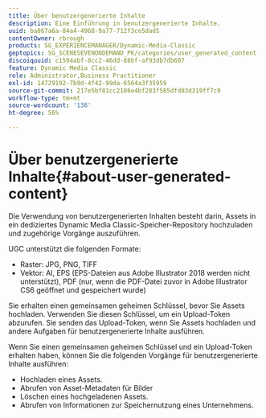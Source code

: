 ```yaml
---
title: Über benutzergenerierte Inhalte
description: Eine Einführung in benutzergenerierte Inhalte.
uuid: ba867a6a-84a4-4968-9a77-712f3ce5dad5
contentOwner: rbrough
products: SG_EXPERIENCEMANAGER/Dynamic-Media-Classic
geptopics: SG_SCENESEVENONDEMAND_PK/categories/user_generated_content
discoiquuid: c1594abf-8cc2-46dd-88bf-af93db7db607
feature: Dynamic Media Classic
role: Administrator,Business Practitioner
exl-id: 14729192-7b9d-4f42-99da-6564a3f35959
source-git-commit: 217e5bf81cc2108e4bf283f585dfd83d319ff7c9
workflow-type: tm+mt
source-wordcount: '138'
ht-degree: 56%

---
```


# Über benutzergenerierte Inhalte{#about-user-generated-content}

Die Verwendung von benutzergenerierten Inhalten besteht darin, Assets in ein dediziertes Dynamic Media Classic-Speicher-Repository hochzuladen und zugehörige Vorgänge auszuführen.

UGC unterstützt die folgenden Formate:

* Raster: JPG, PNG, TIFF
* Vektor: AI, EPS (EPS-Dateien aus Adobe Illustrator 2018 werden nicht unterstützt), PDF (nur, wenn die PDF-Datei zuvor in Adobe Illustrator CS6 geöffnet und gespeichert wurde)

Sie erhalten einen gemeinsamen geheimen Schlüssel, bevor Sie Assets hochladen. Verwenden Sie diesen Schlüssel, um ein Upload-Token abzurufen. Sie senden das Upload-Token, wenn Sie Assets hochladen und andere Aufgaben für benutzergenerierte Inhalte ausführen.

Wenn Sie einen gemeinsamen geheimen Schlüssel und ein Upload-Token erhalten haben, können Sie die folgenden Vorgänge für benutzergenerierte Inhalte ausführen:

* Hochladen eines Assets.
* Abrufen von Asset-Metadaten für Bilder
* Löschen eines hochgeladenen Assets. 
* Abrufen von Informationen zur Speichernutzung eines Unternehmens. 
